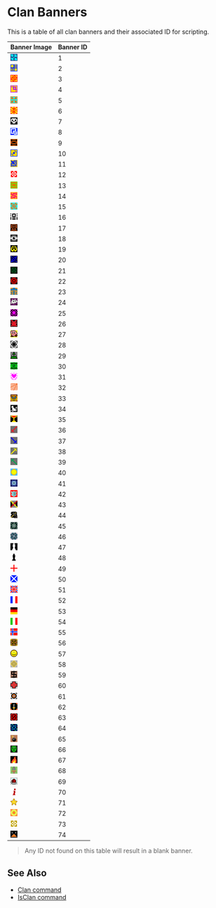 # Clan Banners

This is a table of all clan banners and their associated ID for scripting.

| Banner Image                               | Banner ID |
| ------------------------------------------ | --------- |
| ![Banner 1](../images/clanbanners/1.png)   | 1         |
| ![Banner 2](../images/clanbanners/2.png)   | 2         |
| ![Banner 3](../images/clanbanners/3.png)   | 3         |
| ![Banner 4](../images/clanbanners/4.png)   | 4         |
| ![Banner 5](../images/clanbanners/5.png)   | 5         |
| ![Banner 6](../images/clanbanners/6.png)   | 6         |
| ![Banner 7](../images/clanbanners/7.png)   | 7         |
| ![Banner 8](../images/clanbanners/8.png)   | 8         |
| ![Banner 9](../images/clanbanners/9.png)   | 9         |
| ![Banner 10](../images/clanbanners/10.png) | 10        |
| ![Banner 11](../images/clanbanners/11.png) | 11        |
| ![Banner 12](../images/clanbanners/12.png) | 12        |
| ![Banner 13](../images/clanbanners/13.png) | 13        |
| ![Banner 14](../images/clanbanners/14.png) | 14        |
| ![Banner 15](../images/clanbanners/15.png) | 15        |
| ![Banner 16](../images/clanbanners/16.png) | 16        |
| ![Banner 17](../images/clanbanners/17.png) | 17        |
| ![Banner 18](../images/clanbanners/18.png) | 18        |
| ![Banner 19](../images/clanbanners/19.png) | 19        |
| ![Banner 20](../images/clanbanners/20.png) | 20        |
| ![Banner 21](../images/clanbanners/21.png) | 21        |
| ![Banner 22](../images/clanbanners/22.png) | 22        |
| ![Banner 23](../images/clanbanners/23.png) | 23        |
| ![Banner 24](../images/clanbanners/24.png) | 24        |
| ![Banner 25](../images/clanbanners/25.png) | 25        |
| ![Banner 26](../images/clanbanners/26.png) | 26        |
| ![Banner 27](../images/clanbanners/27.png) | 27        |
| ![Banner 28](../images/clanbanners/28.png) | 28        |
| ![Banner 29](../images/clanbanners/29.png) | 29        |
| ![Banner 30](../images/clanbanners/30.png) | 30        |
| ![Banner 31](../images/clanbanners/31.png) | 31        |
| ![Banner 32](../images/clanbanners/32.png) | 32        |
| ![Banner 33](../images/clanbanners/33.png) | 33        |
| ![Banner 34](../images/clanbanners/34.png) | 34        |
| ![Banner 35](../images/clanbanners/35.png) | 35        |
| ![Banner 36](../images/clanbanners/36.png) | 36        |
| ![Banner 37](../images/clanbanners/37.png) | 37        |
| ![Banner 38](../images/clanbanners/38.png) | 38        |
| ![Banner 39](../images/clanbanners/39.png) | 39        |
| ![Banner 40](../images/clanbanners/40.png) | 40        |
| ![Banner 41](../images/clanbanners/41.png) | 41        |
| ![Banner 42](../images/clanbanners/42.png) | 42        |
| ![Banner 43](../images/clanbanners/43.png) | 43        |
| ![Banner 44](../images/clanbanners/44.png) | 44        |
| ![Banner 45](../images/clanbanners/45.png) | 45        |
| ![Banner 46](../images/clanbanners/46.png) | 46        |
| ![Banner 47](../images/clanbanners/47.png) | 47        |
| ![Banner 48](../images/clanbanners/48.png) | 48        |
| ![Banner 49](../images/clanbanners/49.png) | 49        |
| ![Banner 50](../images/clanbanners/50.png) | 50        |
| ![Banner 51](../images/clanbanners/51.png) | 51        |
| ![Banner 52](../images/clanbanners/52.png) | 52        |
| ![Banner 53](../images/clanbanners/53.png) | 53        |
| ![Banner 54](../images/clanbanners/54.png) | 54        |
| ![Banner 55](../images/clanbanners/55.png) | 55        |
| ![Banner 56](../images/clanbanners/56.png) | 56        |
| ![Banner 57](../images/clanbanners/57.png) | 57        |
| ![Banner 58](../images/clanbanners/58.png) | 58        |
| ![Banner 59](../images/clanbanners/59.png) | 59        |
| ![Banner 60](../images/clanbanners/60.png) | 60        |
| ![Banner 61](../images/clanbanners/61.png) | 61        |
| ![Banner 62](../images/clanbanners/62.png) | 62        |
| ![Banner 63](../images/clanbanners/63.png) | 63        |
| ![Banner 64](../images/clanbanners/64.png) | 64        |
| ![Banner 65](../images/clanbanners/65.png) | 65        |
| ![Banner 66](../images/clanbanners/66.png) | 66        |
| ![Banner 67](../images/clanbanners/67.png) | 67        |
| ![Banner 68](../images/clanbanners/68.png) | 68        |
| ![Banner 69](../images/clanbanners/69.png) | 69        |
| ![Banner 70](../images/clanbanners/70.png) | 70        |
| ![Banner 71](../images/clanbanners/71.png) | 71        |
| ![Banner 72](../images/clanbanners/72.png) | 72        |
| ![Banner 73](../images/clanbanners/73.png) | 73        |
| ![Banner 74](../images/clanbanners/74.png) | 74        |

> Any ID not found on this table will result in a blank banner.

## See Also

* [Clan command](/tmscript/commands/clan)
* [IsClan command](/tmscript/commands/query-commands/isclan)
